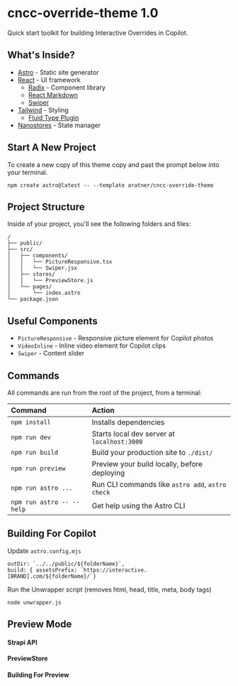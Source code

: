 # cncc-override-theme 1.0

Quick start toolkit for building Interactive Overrides in Copilot.

## What's Inside?

- [Astro](https://docs.astro.build/en/getting-started/) - Static site generator
- [React](https://react.dev/) - UI framework
  - [Radix](https://www.radix-ui.com/) - Component library
  - [React Markdown](https://github.com/remarkjs/react-markdown)
  - [Swiper](https://swiperjs.com/)
- [Tailwind](https://tailwindcss.com/docs/installation) - Styling
  - [Fluid Type Plugin](https://github.com/davidhellmann/tailwindcss-fluid-type)
- [Nanostores](https://github.com/nanostores/nanostores) - State manager

## Start A New Project

To create a new copy of this theme copy and past the prompt below into your terminal.

```
npm create astro@latest -- --template aratner/cncc-override-theme
```

## Project Structure

Inside of your project, you'll see the following folders and files:

```
/
├── public/
├── src/
│   ├── components/
│   │   └── PictureResponsive.tsx
│   │   └── Swiper.jsx
│   ├── stores/
│   │   └── PreviewStore.js
│   └── pages/
│       └── index.astro
└── package.json
```

## Useful Components

- `PictureResponsive` - Responsive picture element for Copilot photos
- `VideoInline` - Inline video element for Copilot clips
- `Swiper` - Content slider

## Commands

All commands are run from the root of the project, from a terminal:

| Command                   | Action                                           |
| :------------------------ | :----------------------------------------------- |
| `npm install`             | Installs dependencies                            |
| `npm run dev`             | Starts local dev server at `localhost:3000`      |
| `npm run build`           | Build your production site to `./dist/`          |
| `npm run preview`         | Preview your build locally, before deploying     |
| `npm run astro ...`       | Run CLI commands like `astro add`, `astro check` |
| `npm run astro -- --help` | Get help using the Astro CLI                     |

## Building For Copilot

Update `astro.config.mjs`

```
outDir: `../../public/${folderName}`,
build: { assetsPrefix: `https://interactive.[BRAND].com/${folderName}/`}
```

Run the Unwrapper script (removes html, head, title, meta, body tags)

```
node unwrapper.js
```

## Preview Mode

#### Strapi API

#### PreviewStore

#### Building For Preview
